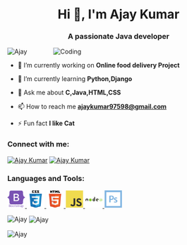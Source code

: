 
<h1 align="center">Hi 👋, I'm Ajay Kumar</h1>
<h3 align="center">A passionate Java developer</h3>
<img align="right" alt="Coding" width="400" src=https://cdn.dribbble.com/users/1162077/screenshots/3848914/programmer.gif>

<p align="left"> <img src="https://komarev.com/ghpvc/?username=Ajay&label=Profile%20views&color=0e75b6&style=flat" alt="Ajay" /> </p>

- 🔭 I’m currently working on **Online food delivery Project**

- 🌱 I’m currently learning **Python,Django**

- 💬 Ask me about **C,Java,HTML,CSS**

- 📫 How to reach me **ajaykumar97598@gmail.com**

- ⚡ Fun fact **I like Cat**

<h3 align="left">Connect with me:</h3>
<p align="left">
<a href="https://www.facebook.com/profile.php?id=100009718188919" target="blank"><img align="center" src="https://raw.githubusercontent.com/rahuldkjain/github-profile-readme-generator/master/src/images/icons/Social/facebook.svg" alt="Ajay Kumar" height="30" width="40" /></a>
<a href="https://instagram.com/ajay__gangwar" target="blank"><img align="center" src="https://raw.githubusercontent.com/rahuldkjain/github-profile-readme-generator/master/src/images/icons/Social/instagram.svg" alt="Ajay Kumar" height="30" width="40" /></a>

</p>

<h3 align="left">Languages and Tools:</h3>
<p align="left"> <a href="https://getbootstrap.com" target="_blank" rel="noreferrer"> <img src="https://raw.githubusercontent.com/devicons/devicon/master/icons/bootstrap/bootstrap-plain-wordmark.svg" alt="bootstrap" width="40" height="40"/> </a> <a href="https://www.w3schools.com/css/" target="_blank" rel="noreferrer"> <img src="https://raw.githubusercontent.com/devicons/devicon/master/icons/css3/css3-original-wordmark.svg" alt="css3" width="40" height="40"/> </a> <a href="https://www.w3.org/html/" target="_blank" rel="noreferrer"> <img src="https://raw.githubusercontent.com/devicons/devicon/master/icons/html5/html5-original-wordmark.svg" alt="html5" width="40" height="40"/> </a> <a href="https://developer.mozilla.org/en-US/docs/Web/JavaScript" target="_blank" rel="noreferrer"> <img src="https://raw.githubusercontent.com/devicons/devicon/master/icons/javascript/javascript-original.svg" alt="javascript" width="40" height="40"/> </a> <a href="https://nodejs.org" target="_blank" rel="noreferrer"> <img src="https://raw.githubusercontent.com/devicons/devicon/master/icons/nodejs/nodejs-original-wordmark.svg" alt="nodejs" width="40" height="40"/> </a> <a href="https://www.photoshop.com/en" target="_blank" rel="noreferrer"> <img src="https://raw.githubusercontent.com/devicons/devicon/master/icons/photoshop/photoshop-line.svg" alt="photoshop" width="40" height="40"/> </a> </p>

<p><img align="left" src="https://github-readme-stats.vercel.app/api/top-langs?username=Ajaykumar821&show_icons=true&locale=en&layout=compact" alt="Ajay" /></p>

<p>&nbsp;<img align="center" src="https://github-readme-stats.vercel.app/api?username=Ajaykumar821&show_icons=true&locale=en" alt="Ajay" /></p>

<p><img align="center" src="https://github-readme-streak-stats.herokuapp.com/?user=ajaykumar821&" alt="Ajay" /></p>
